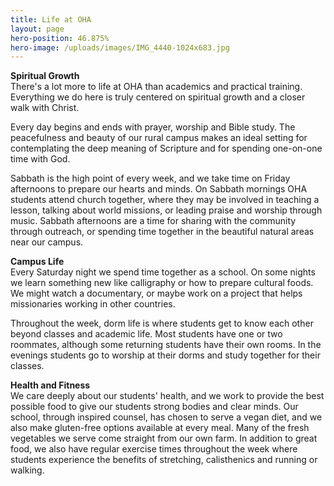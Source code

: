 ```yaml
---
title: Life at OHA
layout: page
hero-position: 46.875%
hero-image: /uploads/images/IMG_4440-1024x683.jpg
---
```

**Spiritual Growth**  
There's a lot more to life at OHA than academics and practical training. Everything 
we do here is truly centered on spiritual growth and a closer walk with Christ.

Every day begins and ends with prayer, worship and Bible study. The peacefulness and 
beauty of our rural campus makes an ideal setting for contemplating the deep meaning of 
Scripture and for spending one-on-one time with God.

Sabbath is the high point of every week, and we take time on Friday afternoons to prepare 
our hearts and minds. On Sabbath mornings OHA students attend church together, where they 
may be involved in teaching a lesson, talking about world missions, or leading praise and 
worship through music. Sabbath afternoons are a time for sharing with the community 
through outreach, or spending time together in the beautiful natural areas near our campus.

**Campus Life**  
Every Saturday night we spend time together as a school. On some nights we learn something 
new like calligraphy or how to prepare cultural foods. We might watch a documentary, or 
maybe work on a project that helps missionaries working in other countries.

Throughout the week, dorm life is where students get to know each other beyond classes and 
academic life. Most students have one or two roommates, although some returning students 
have their own rooms. In the evenings students go to worship at their dorms and study 
together for their classes.

**Health and Fitness**  
We care deeply about our students' health, and we work to provide the best possible 
food to give our students strong bodies and clear minds. Our school, through inspired 
counsel, has chosen to serve a vegan diet, and we also make gluten-free options available 
at every meal. Many of the fresh vegetables we serve come straight from our own farm. In 
addition to great food, we also have regular exercise times throughout the week where 
students experience the benefits of stretching, calisthenics and running or walking.
